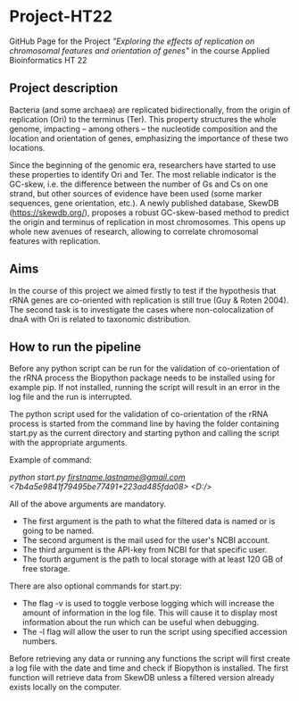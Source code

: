 # Project-HT22
GitHub Page for the Project _"Exploring the effects of replication on chromosomal features and orientation of genes"_ in the course Applied Bioinformatics HT 22

## Project description
Bacteria (and some archaea) are replicated bidirectionally, from the origin of replication (Ori) to the terminus (Ter). This property structures the whole genome, impacting – among others – the nucleotide composition and the location and orientation of genes, emphasizing the importance of these two locations.

Since the beginning of the genomic era, researchers have started to use these properties to identify Ori and Ter. The most reliable indicator is the GC-skew, i.e. the difference between the number of Gs and Cs on one strand, but other sources of evidence have been used (some marker sequences, gene orientation, etc.). A newly published database, SkewDB (https://skewdb.org/), proposes a robust GC-skew-based method to predict the origin and terminus of replication in most chromosomes. This opens up whole new avenues of research, allowing to correlate chromosomal features with replication.

## Aims
In the course of this project we aimed firstly to test if the hypothesis that rRNA genes are co-oriented with replication is still true (Guy & Roten 2004). The second task is to investigate the cases where non-colocalization of dnaA with Ori is related to taxonomic distribution.

## How to run the pipeline
Before any python script can be run for the validation of co-orientation of the rRNA process the Biopython package needs to be installed using for example pip. If not installed, running the script will result in an error in the log file and the run is interrupted. 

The python script used for the validation of co-orientation of the rRNA process is started from the command line by having the folder containing start.py as the current directory and starting python and calling the script with the appropriate arguments.  

Example of command: 

_python start.py <path to FilteredDataFile.csv> <firstname.lastname@gmail.com> <7b4a5e9841f79495be77491+223ad485fda08> <D:/>_
  
All of the above arguments are mandatory.
  
- The first argument is the path to what the filtered data is named or is going to be named.
- The second argument is the mail used for the user's NCBI account.
- The third argument is the API-key from NCBI for that specific user.
- The fourth argument is the path to local storage with at least 120 GB of free storage. 

There are also optional commands for start.py:
- The flag -v is used to toggle verbose logging which will increase the amount of information in the log file. This will cause it to display most information about the run which can be useful when debugging.
- The -l flag will allow the user to run the script using specified accession numbers. 

Before retrieving any data or running any functions the script will first create a log file with the date and time and check if Biopython is installed. The first function will retrieve data from SkewDB unless a filtered version already exists locally on the computer.
